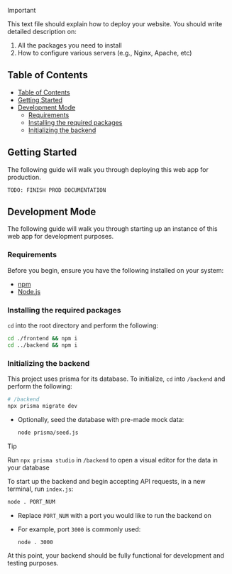 > [!IMPORTANT] 
> This text file should explain how to deploy your website.
> You should write detailed description on:
> 1. All the packages you need to install
> 2. How to configure various servers (e.g., Nginx, Apache, etc)

## Table of Contents
- [Table of Contents](#table-of-contents)
- [Getting Started](#getting-started)
- [Development Mode](#development-mode)
  - [Requirements](#requirements)
  - [Installing the required packages](#installing-the-required-packages)
  - [Initializing the backend](#initializing-the-backend)

## Getting Started

The following guide will walk you through deploying this web app for production.


`TODO: FINISH PROD DOCUMENTATION`


## Development Mode

The following guide will walk you through starting up an instance of this web app for development purposes.

### Requirements

Before you begin, ensure you have the following installed on your system:

- [npm](https://docs.npmjs.com/downloading-and-installing-node-js-and-npm)
- [Node.js](https://nodejs.org/en/download)

### Installing the required packages

`cd` into the root directory and perform the following:

```sh
cd ./frontend && npm i
cd ../backend && npm i
```

### Initializing the backend

This project uses prisma for its database. To initialize, `cd` into `/backend` and perform the following:

```sh
# /backend
npx prisma migrate dev
```

- Optionally, seed the database with pre-made mock data:

    ```sh
    node prisma/seed.js
    ```

> [!TIP]
> Run `npx prisma studio` in `/backend` to open a visual editor for the data in your database

To start up the backend and begin accepting API requests, in a new terminal, run `index.js`:

```sh
node . PORT_NUM
```
- Replace `PORT_NUM` with a port you would like to run the backend on
- For example, port `3000` is commonly used: 

    ```sh
    node . 3000
    ```

At this point, your backend should be fully functional for development and testing purposes.